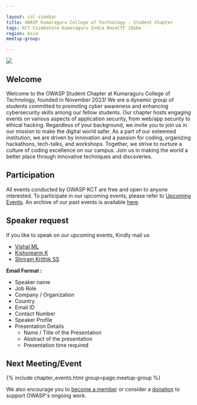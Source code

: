 ```yaml
---

layout: col-sidebar
title: OWASP Kumaraguru College of Technology - Student Chapter
tags: KCT Coimbatore Kumaraguru India NovaCTF iQube
region: Asia
meetup-group:

---
```


<img src="assets/images/logo.jpeg" />

## Welcome
Welcome to the OWASP Student Chapter at Kumaraguru College of Technology, founded in November 2023! We are a dynamic group of students committed to promoting cyber awareness and enhancing cybersecurity skills among our fellow students. Our chapter hosts engaging events on various aspects of application security, from web/app security to ethical hacking. Regardless of your background, we invite you to join us in our mission to make the digital world safer. As a part of our esteemed institution, we are driven by innovation and a passion for coding, organizing hackathons, tech-talks, and workshops. Together, we strive to nurture a culture of coding excellence on our campus. Join us in making the world a better place through innovative techniques and discoveries.

## Participation
All events conducted by OWASP KCT are free and open to anyone interested. To participate in our upcoming events, please refer to <a href="/www-chapter-kumaraguru-college-of-technology#" onclick="location.hash='div-upcoming'; location.reload();">Upcoming Events</a>. An archive of our past events is available <a href="/www-chapter-kumaraguru-college-of-technology/" onclick="location.hash='div-past'; location.reload();">here</a>.

## Speaker request
If you like to speak on our upcoming events, Kindly mail us
* [Vishal ML](mailto:vishal.ml@owasp.org)
* [Kishorearm K](mailto:kishorearm.k@owasp.org)
* [Shriram Krithik SS](mailto:shriram.krithikss@owasp.org)

**Email Format :**

- Speaker name
- Job Role
- Company / Organization
- Country.
- Email ID
- Contact Number
- Speaker Profile
- Presentation Details
    - Name / Title of the Presentation
    - Abstract of the presentation
    - Presentation time required

Next Meeting/Event 
---------------------
{% include chapter_events.html group=page.meetup-group %}

We also encourage you to [become a member](https://owasp.org/membership/) or consider a [donation](https://owasp.org/donate/) to support OWASP's ongoing work.
